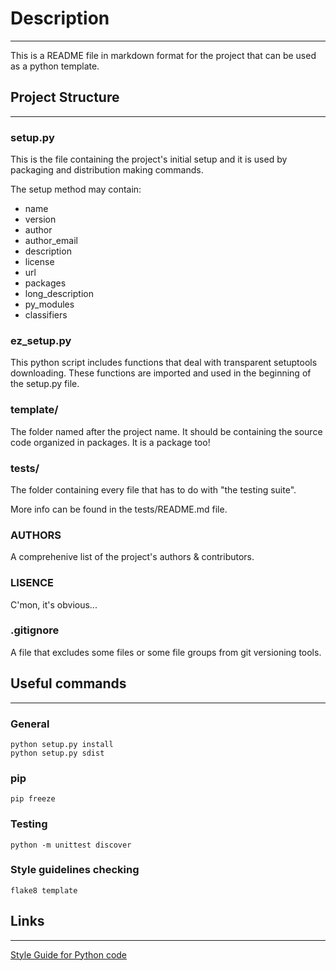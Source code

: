 # Description
***
This is a README file in markdown format for the project that can be used as a python template.

## Project Structure
***
### setup.py

This is the file containing the project's initial setup and it is used by packaging and distribution making commands.

The setup method may contain:

* name
* version
* author
* author_email
* description
* license
* url
* packages
* long_description
* py_modules
* classifiers

### ez_setup.py

This python script includes functions that deal with transparent setuptools downloading. These functions are imported and used in the beginning of the setup.py file.

### template/

The folder named after the project name. It should be containing the source code organized in packages. It is a package too!

### tests/

The folder containing every file that has to do with "the testing suite".

More info can be found in the tests/README.md file.

### AUTHORS

A comprehenive list of the project's authors & contributors.

### LISENCE

C'mon, it's obvious...

### .gitignore

A file that excludes some files or some file groups from git versioning tools.

## Useful commands
***
### General
`python setup.py install`  
`python setup.py sdist`

### pip
`pip freeze`

### Testing
`python -m unittest discover`

### Style guidelines checking
`flake8 template`

## Links
***
[Style Guide for Python code](http://legacy.python.org/dev/peps/pep-0008/)

